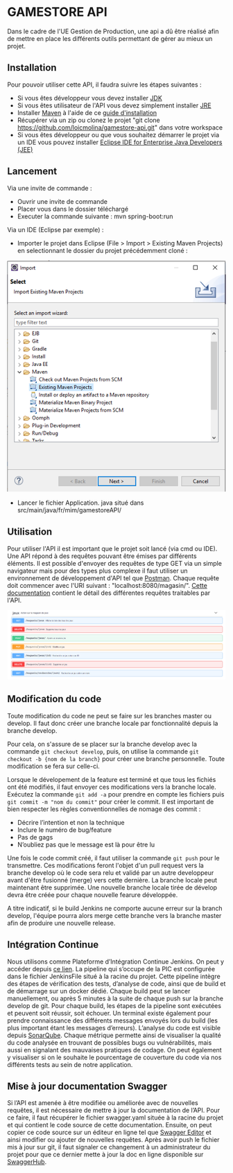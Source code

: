 # GAMESTORE API
Dans le cadre de l'UE Gestion de Production, une api a dû être réalisé 
afin de mettre en place les différents outils permettant de gérer au 
mieux un projet.

## Installation
Pour pouvoir utiliser cette API, il faudra suivre les étapes suivantes :
* Si vous êtes développeur vous devez installer [JDK](https://www.oracle.com/technetwork/java/javase/downloads/jdk8-downloads-2133151.html)
* Si vous êtes utilisateur de l'API vous devez simplement installer [JRE](https://www.oracle.com/technetwork/java/javase/downloads/jre8-downloads-2133155.html)
* Installer [Maven](https://maven.apache.org/download.cgi) à l'aide de ce [guide d'installation](https://maven.apache.org/install.html)
* Récupérer via un zip ou clonez le projet "git clone https://github.com/loicmolina/gamestore-api.git" dans votre workspace
* Si vous êtes développeur ou que vous souhaitez démarrer le projet via un IDE vous pouvez installer [Eclipse IDE for Enterprise Java Developers (JEE)](https://www.eclipse.org/downloads/packages/)

## Lancement

Via une invite de commande :
* Ouvrir une invite de commande
* Placer vous dans le dossier téléchargé
* Executer la commande suivante : mvn spring-boot:run

Via un IDE (Eclipse par exemple) :
* Importer le projet dans Eclipse (File > Import > Existing Maven Projects) en selectionnant le dossier du projet précédemment cloné :

![](/images/CaptureExisting.PNG)
* Lancer le fichier Application. java situé dans src/main/java/fr/mim/gamestoreAPI/

## Utilisation

Pour utiliser l'API il est important que le projet soit lancé (via cmd ou IDE).
Une API répond à des requêtes pouvant être émises par différents éléments. Il est possible d'envoyer des requêtes de type GET via un simple navigateur mais pour des types plus complexe il faut utiliser un environnement de développement d'API tel que [Postman](https://www.getpostman.com/).
Chaque requête doit commencer avec l'URI suivant : "localhost:8080/magasin/". [Cette documentation](https://app.swaggerhub.com/apis-docs/loicmolina1/Gamestore-api/1.0.0) contient le détail des différentes requêtes traitables par l'API.

![](/images/CaptureSwagger.PNG)

## Modification du code

Toute modification du code ne peut se faire sur les branches master ou develop. Il faut donc créer une branche locale par fonctionnalité depuis la branche develop.

Pour cela, on s'assure de se placer sur la branche develop avec la commande `git checkout develop`, puis, on utilise la commande `git checkout -b {nom de la branch}` pour créer une branche personnelle. Toute modification se fera sur celle-ci.

Lorsque le dévelopement de la feature est terminé et que tous les fichiés ont été modifiés, il faut envoyer ces modifications vers la branche locale. Exécutez la commande `git add -a` pour prendre en compte les fichiers puis `git commit -m "nom du commit"` pour créer le commit. Il est important de bien respecter les règles conventionnelles de nomage des commit : 
  * Décrire l’intention et non la technique
  * Inclure le numéro de bug/feature
  * Pas de gags
  * N’oubliez pas que le message est là pour être lu

Une fois le code commit créé, il faut utiliser la commande `git push` pour le transmettre. Ces modifications feront l'objet d'un pull request vers la branche develop où le code sera relu et validé par un autre developpeur avant d'être fusionné (merge) vers cette dernière. La branche locale peut maintenant être supprimée. Une nouvelle branche locale tirée de dévelop devra être créée pour chaque nouvelle fearure développée.

A titre indicatif, si le build Jenkins ne comporte aucune erreur sur la branch develop, l'équipe pourra alors merge cette branche vers la branche master afin de produire une nouvelle release.

## Intégration Continue

Nous utilisons comme Plateforme d’Intégration Continue Jenkins. On peut y accéder depuis [ce lien](http://vps575474.ovh.net:8080/). La pipeline qui s’occupe de la PIC est configurée dans le fichier JenkinsFile situé à la racine du projet. Cette pipeline intègre des étapes de vérification des tests, d’analyse de code, ainsi que de build et de démarrage sur un docker dédié. 
Chaque build peut se lancer manuellement, ou après 5 minutes à la suite de chaque push sur la branche develop de git. Pour chaque build, les étapes de la pipeline sont exécutées et peuvent soit réussir, soit échouer. Un terminal existe également pour prendre connaissance des différents messages envoyés lors du build (les plus important étant les messages d’erreurs).
L’analyse du code est visible depuis [SonarQube](http://51.38.48.230:9000/dashboard?id=fr.mim%3Agamestore-API). Chaque métrique permette ainsi de visualiser la qualité du code analysée en trouvant de possibles bugs ou vulnérabilités, mais aussi en signalant des mauvaises pratiques de codage. On peut également y visualiser si on le souhaite le pourcentage de couverture du code via nos différents tests au sein de notre application.


## Mise à jour documentation Swagger

Si l’API est amenée à être modifiée ou améliorée avec de nouvelles requêtes, il est nécessaire de mettre à jour la documentation de l’API. Pour ce faire, il faut récupérer le fichier swagger.yaml située à la racine du projet et qui contient le code source de cette documentation. Ensuite, on peut copier ce code source sur un éditeur en ligne tel que [Swagger Editor](https://editor.swagger.io/) et ainsi modifier ou ajouter de nouvelles requêtes.
Après avoir push le fichier mis à jour sur git, il faut signaler ce changement à un administrateur du projet pour que ce dernier mette à jour la doc en ligne disponible sur [SwaggerHub](https://app.swaggerhub.com/apis-docs/loicmolina1/Gamestore-api/1.0.0).
